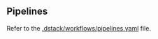 ## Pipelines

Refer to the [.dstack/workflows/pipelines.yaml](../.dstack/workflows/pipelines.yaml) file.